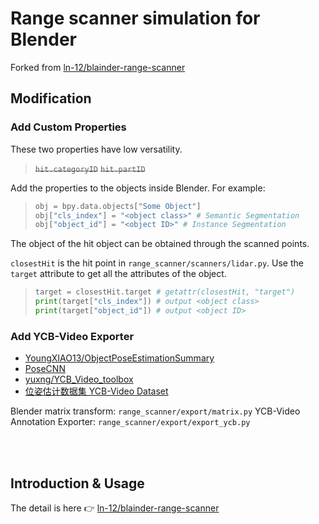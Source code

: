 # Range scanner simulation for Blender

Forked from [ln-12/blainder-range-scanner](https://github.com/ln-12/blainder-range-scanner)

## Modification
### Add Custom Properties
These two properties have low versatility.
> ~~`hit.categoryID`~~
> ~~`hit.partID`~~

Add the properties to the objects inside Blender.
For example:
> ```python
> obj = bpy.data.objects["Some Object"]
> obj["cls_index"] = "<object class>" # Semantic Segmentation
> obj["object_id"] = "<object ID>" # Instance Segmentation
> ```

The object of the hit object can be obtained through the scanned points.

`closestHit` is the hit point in `range_scanner/scanners/lidar.py`.
Use the `target` attribute to get all the attributes of the object. 
> ```python
> target = closestHit.target # getattr(closestHit, "target")
> print(target["cls_index"]) # output <object class>
> print(target["object_id"]) # output <object ID>
> ```

### Add YCB-Video Exporter
- [YoungXIAO13/ObjectPoseEstimationSummary](https://github.com/YoungXIAO13/ObjectPoseEstimationSummary)
- [PoseCNN](https://rse-lab.cs.washington.edu/projects/posecnn/)
- [yuxng/YCB_Video_toolbox](https://github.com/yuxng/YCB_Video_toolbox)
- [位姿估计数据集 YCB-Video Dataset](https://zhuanlan.zhihu.com/p/89951893)

Blender matrix transform: `range_scanner/export/matrix.py` 
YCB-Video Annotation Exporter: `range_scanner/export/export_ycb.py`

<br /><br />

## Introduction & Usage
The detail is here 👉 [ln-12/blainder-range-scanner](https://github.com/ln-12/blainder-range-scanner/blob/main/README.md)
<br /><br />
